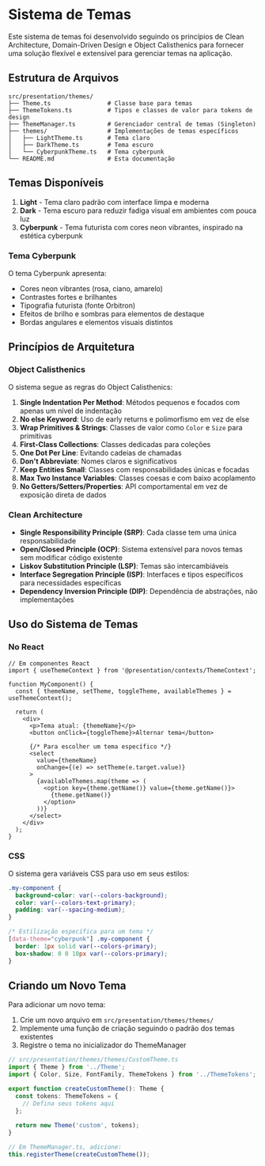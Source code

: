 # Sistema de Temas

Este sistema de temas foi desenvolvido seguindo os princípios de Clean Architecture, Domain-Driven Design e Object Calisthenics para fornecer uma solução flexível e extensível para gerenciar temas na aplicação.

## Estrutura de Arquivos

```text
src/presentation/themes/
├── Theme.ts                # Classe base para temas
├── ThemeTokens.ts          # Tipos e classes de valor para tokens de design
├── ThemeManager.ts         # Gerenciador central de temas (Singleton)
├── themes/                 # Implementações de temas específicos
│   ├── LightTheme.ts       # Tema claro
│   ├── DarkTheme.ts        # Tema escuro
│   └── CyberpunkTheme.ts   # Tema cyberpunk
└── README.md               # Esta documentação
```

## Temas Disponíveis

1. **Light** - Tema claro padrão com interface limpa e moderna
2. **Dark** - Tema escuro para reduzir fadiga visual em ambientes com pouca luz
3. **Cyberpunk** - Tema futurista com cores neon vibrantes, inspirado na estética cyberpunk

### Tema Cyberpunk

O tema Cyberpunk apresenta:

- Cores neon vibrantes (rosa, ciano, amarelo)
- Contrastes fortes e brilhantes
- Tipografia futurista (fonte Orbitron)
- Efeitos de brilho e sombras para elementos de destaque
- Bordas angulares e elementos visuais distintos

## Princípios de Arquitetura

### Object Calisthenics

O sistema segue as regras do Object Calisthenics:

1. **Single Indentation Per Method**: Métodos pequenos e focados com apenas um nível de indentação
2. **No else Keyword**: Uso de early returns e polimorfismo em vez de else
3. **Wrap Primitives & Strings**: Classes de valor como `Color` e `Size` para primitivas
4. **First-Class Collections**: Classes dedicadas para coleções
5. **One Dot Per Line**: Evitando cadeias de chamadas
6. **Don't Abbreviate**: Nomes claros e significativos
7. **Keep Entities Small**: Classes com responsabilidades únicas e focadas
8. **Max Two Instance Variables**: Classes coesas e com baixo acoplamento
9. **No Getters/Setters/Properties**: API comportamental em vez de exposição direta de dados

### Clean Architecture

- **Single Responsibility Principle (SRP)**: Cada classe tem uma única responsabilidade
- **Open/Closed Principle (OCP)**: Sistema extensível para novos temas sem modificar código existente
- **Liskov Substitution Principle (LSP)**: Temas são intercambiáveis
- **Interface Segregation Principle (ISP)**: Interfaces e tipos específicos para necessidades específicas
- **Dependency Inversion Principle (DIP)**: Dependência de abstrações, não implementações

## Uso do Sistema de Temas

### No React

```tsx
// Em componentes React
import { useThemeContext } from '@presentation/contexts/ThemeContext';

function MyComponent() {
  const { themeName, setTheme, toggleTheme, availableThemes } = useThemeContext();
  
  return (
    <div>
      <p>Tema atual: {themeName}</p>
      <button onClick={toggleTheme}>Alternar tema</button>
      
      {/* Para escolher um tema específico */}
      <select 
        value={themeName} 
        onChange={(e) => setTheme(e.target.value)}
      >
        {availableThemes.map(theme => (
          <option key={theme.getName()} value={theme.getName()}>
            {theme.getName()}
          </option>
        ))}
      </select>
    </div>
  );
}
```

### CSS

O sistema gera variáveis CSS para uso em seus estilos:

```css
.my-component {
  background-color: var(--colors-background);
  color: var(--colors-text-primary);
  padding: var(--spacing-medium);
}

/* Estilização específica para um tema */
[data-theme="cyberpunk"] .my-component {
  border: 1px solid var(--colors-primary);
  box-shadow: 0 0 10px var(--colors-primary);
}
```

## Criando um Novo Tema

Para adicionar um novo tema:

1. Crie um novo arquivo em `src/presentation/themes/themes/`
2. Implemente uma função de criação seguindo o padrão dos temas existentes
3. Registre o tema no inicializador do ThemeManager

```typescript
// src/presentation/themes/themes/CustomTheme.ts
import { Theme } from '../Theme';
import { Color, Size, FontFamily, ThemeTokens } from '../ThemeTokens';

export function createCustomTheme(): Theme {
  const tokens: ThemeTokens = {
    // Defina seus tokens aqui
  };
  
  return new Theme('custom', tokens);
}

// Em ThemeManager.ts, adicione:
this.registerTheme(createCustomTheme());
```

